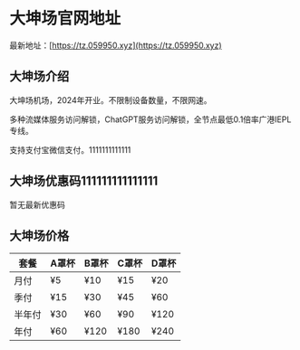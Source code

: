 # 大坤场官网地址

最新地址：[https://tz.059950.xyz](https://tz.059950.xyz)

## 大坤场介绍

大坤场机场，2024年开业。不限制设备数量，不限网速。

多种流媒体服务访问解锁，ChatGPT服务访问解锁，全节点最低0.1倍率广港IEPL专线。

支持支付宝微信支付。1111111111111

## 大坤场优惠码111111111111111

暂无最新优惠码

## 大坤场价格

|套餐|A罩杯|B罩杯|C罩杯|D罩杯|
|----|----|----|----|----|
|月付|¥5|¥10|¥15|¥20|
|季付|¥15|¥30|¥45|¥60|
|半年付|¥30|¥60|¥90|¥120|
|年付|¥60|¥120|¥180|¥240|
